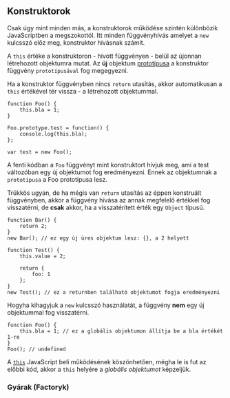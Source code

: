 ﻿## Konstruktorok

Csak úgy mint minden más, a konstruktorok működése szintén különbözik JavaScriptben
a megszokottól. Itt minden függvényhívás amelyet a `new` kulcsszó előz meg, konstruktor
hívásnak számít.

A `this` értéke a konstruktoron - hívott függvényen - belül az újonnan létrehozott objektumra
mutat. Az **új** objektum [prototípusa](#object.prototype) a konstruktor függvény `prototípusával` fog megegyezni.

Ha a konstruktor függvényben nincs `return` utasítás, akkor automatikusan a `this` értékével tér vissza - a létrehozott objektummal.

    function Foo() {
        this.bla = 1;
    }

    Foo.prototype.test = function() {
        console.log(this.bla);
    };

    var test = new Foo();
	
A fenti kódban a `Foo` függvényt mint konstruktort hívjuk meg, ami a test változóban
egy új objektumot fog eredményezni. Ennek az objektumnak a `prototípusa` a Foo prototípusa lesz.

Trükkös ugyan, de ha mégis van `return` utasítás az éppen konstruált függvényben, akkor
a függvény hívása az annak megfelelő értékkel fog visszatérni, de **csak** akkor, ha a 
visszatérített érték egy `Object` típusú.

    function Bar() {
        return 2;
    }
    new Bar(); // ez egy új üres objektum lesz: {}, a 2 helyett

    function Test() {
        this.value = 2;

        return {
            foo: 1
        };
    }
    new Test(); // ez a returnben található objektumot fogja eredményezni
	
Hogyha kihagyjuk a `new` kulcsszó használatát, a függvény **nem** egy új objektummal fog visszatérni.

    function Foo() {
        this.bla = 1; // ez a globális objektumon állítja be a bla értékét 1-re
    }
    Foo(); // undefined

A [`this`](#function.this) JavaScript beli működésének köszönhetően, mégha le is
fut az előbbi kód, akkor a `this` helyére a *globális objektumot* képzeljük.

### Gyárak (Factoryk)
